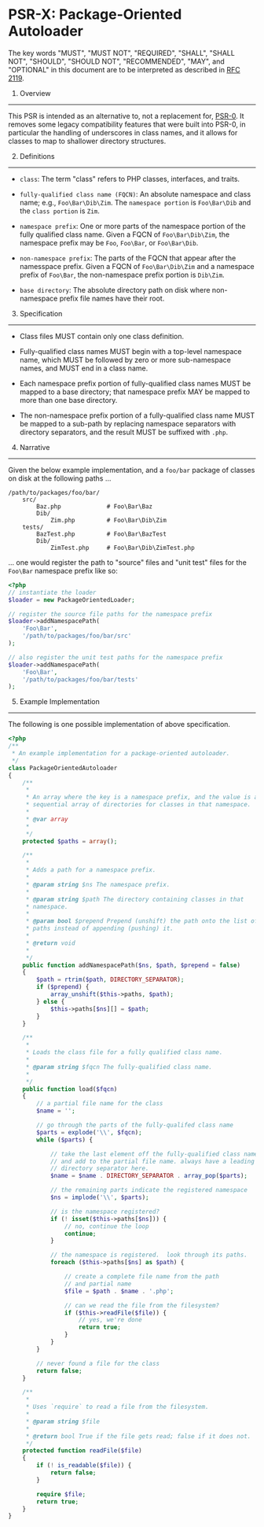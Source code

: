 PSR-X: Package-Oriented Autoloader
==================================

The key words "MUST", "MUST NOT", "REQUIRED", "SHALL", "SHALL NOT", "SHOULD", "SHOULD NOT", "RECOMMENDED", "MAY", and "OPTIONAL" in this document are to be interpreted as described in [RFC 2119](http://tools.ietf.org/html/rfc2119).


1. Overview
-----------

This PSR is intended as an alternative to, not a replacement for, [PSR-0](https://github.com/php-fig/fig-standards/blob/master/accepted/PSR-0.md). It removes some legacy compatibility features that were built into PSR-0, in particular the handling of underscores in class names, and it allows for classes to map to shallower directory structures.


2. Definitions
--------------

- `class`: The term "class" refers to PHP classes, interfaces, and traits.

- `fully-qualified class name (FQCN)`: An absolute namespace and class name;
  e.g., `Foo\Bar\Dib\Zim`. The `namespace portion` is `Foo\Bar\Dib` and the
  `class portion` is `Zim`.

- `namespace prefix`: One or more parts of the namespace portion of the fully
  qualified class name. Given a FQCN of `Foo\Bar\Dib\Zim`, the namespace
  prefix may be `Foo`, `Foo\Bar`, or `Foo\Bar\Dib`.

- `non-namespace prefix`: The parts of the FQCN that appear after the
  namesspace prefix. Given a FQCN of `Foo\Bar\Dib\Zim` and a namespace prefix
  of `Foo\Bar`, the non-namespace prefix portion is `Dib\Zim`.

- `base directory`: The absolute directory path on disk where non-namespace
  prefix file names have their root.


3. Specification
----------------

- Class files MUST contain only one class definition.

- Fully-qualified class names MUST begin with a top-level namespace name,
  which MUST be followed by zero or more sub-namespace names, and MUST end in
  a class name.

- Each namespace prefix portion of fully-qualified class names MUST be mapped
  to a base directory; that namespace prefix MAY be mapped to more than one
  base directory.

- The non-namespace prefix portion of a fully-qualified class name MUST be
  mapped to a sub-path by replacing namespace separators with directory
  separators, and the result MUST be suffixed with `.php`.


4. Narrative
------------

Given the below example implementation, and a `foo/bar` package of classes on
disk at the following paths ...

    /path/to/packages/foo/bar/
        src/
            Baz.php             # Foo\Bar\Baz
            Dib/
                Zim.php         # Foo\Bar\Dib\Zim
        tests/
            BazTest.php         # Foo\Bar\BazTest
            Dib/
                ZimTest.php     # Foo\Bar\Dib\ZimTest.php

... one would register the path to "source" files and "unit test" files for the `Foo\Bar` namespace prefix like so:

```php
<?php
// instantiate the loader
$loader = new PackageOrientedLoader;

// register the source file paths for the namespace prefix
$loader->addNamespacePath(
    'Foo\Bar',
    '/path/to/packages/foo/bar/src'
);

// also register the unit test paths for the namespace prefix
$loader->addNamespacePath(
    'Foo\Bar',
    '/path/to/packages/foo/bar/tests'
);
```


5. Example Implementation
-------------------------

The following is one possible implementation of above specification.

```php
<?php
/**
 * An example implementation for a package-oriented autoloader.
 */
class PackageOrientedAutoloader
{
    /**
     * 
     * An array where the key is a namespace prefix, and the value is a
     * sequential array of directories for classes in that namespace.
     * 
     * @var array
     * 
     */
    protected $paths = array();

    /**
     * 
     * Adds a path for a namespace prefix.
     * 
     * @param string $ns The namespace prefix.
     * 
     * @param string $path The directory containing classes in that
     * namespace.
     * 
     * @param bool $prepend Prepend (unshift) the path onto the list of 
     * paths instead of appending (pushing) it.
     * 
     * @return void
     * 
     */
    public function addNamespacePath($ns, $path, $prepend = false)
    {
        $path = rtrim($path, DIRECTORY_SEPARATOR);
        if ($prepend) {
            array_unshift($this->paths, $path);
        } else {
            $this->paths[$ns][] = $path;
        }
    }

    /**
     * 
     * Loads the class file for a fully qualified class name.
     * 
     * @param string $fqcn The fully-qualified class name.
     * 
     */
    public function load($fqcn)
    {
        // a partial file name for the class
        $name = '';

        // go through the parts of the fully-qualifed class name
        $parts = explode('\\', $fqcn);
        while ($parts) {

            // take the last element off the fully-qualified class name
            // and add to the partial file name. always have a leading
            // directory separator here.
            $name = $name . DIRECTORY_SEPARATOR . array_pop($parts);

            // the remaining parts indicate the registered namespace
            $ns = implode('\\', $parts);

            // is the namespace registered?
            if (! isset($this->paths[$ns])) {
                // no, continue the loop
                continue;
            }

            // the namespace is registered.  look through its paths.
            foreach ($this->paths[$ns] as $path) {

                // create a complete file name from the path
                // and partial name
                $file = $path . $name . '.php';

                // can we read the file from the filesystem?
                if ($this->readFile($file)) {
                    // yes, we're done
                    return true;
                }
            }
        }

        // never found a file for the class
        return false;
    }

    /**
     * 
     * Uses `require` to read a file from the filesystem.
     * 
     * @param string $file
     * 
     * @return bool True if the file gets read; false if it does not.
     */
    protected function readFile($file)
    {
        if (! is_readable($file)) {
            return false;
        }

        require $file;
        return true;
    }
}
```
